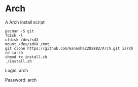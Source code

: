 # Arch
A Arch install script
```
pacman -S git
fdisk -l
cfdisk /dev/sdX
mount /dev/sdXX /mnt
git clone https://github.com/Ganesha2282882/Arch.git iarch
cd iarch
chmod +x install.sh
./install.sh
```
Login: arch

Password: arch
